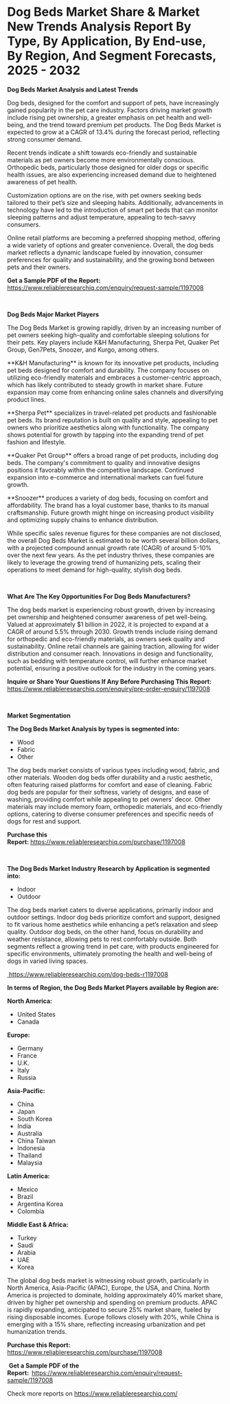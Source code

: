 <p><h1>Dog Beds Market Share & Market New Trends Analysis Report By Type, By Application, By End-use, By Region, And Segment Forecasts, 2025 - 2032</h1></p><p><strong>Dog Beds Market Analysis and Latest Trends</strong></p>
<p><p>Dog beds, designed for the comfort and support of pets, have increasingly gained popularity in the pet care industry. Factors driving market growth include rising pet ownership, a greater emphasis on pet health and well-being, and the trend toward premium pet products. The Dog Beds Market is expected to grow at a CAGR of 13.4% during the forecast period, reflecting strong consumer demand.</p><p>Recent trends indicate a shift towards eco-friendly and sustainable materials as pet owners become more environmentally conscious. Orthopedic beds, particularly those designed for older dogs or specific health issues, are also experiencing increased demand due to heightened awareness of pet health.</p><p>Customization options are on the rise, with pet owners seeking beds tailored to their pet’s size and sleeping habits. Additionally, advancements in technology have led to the introduction of smart pet beds that can monitor sleeping patterns and adjust temperature, appealing to tech-savvy consumers.</p><p>Online retail platforms are becoming a preferred shopping method, offering a wide variety of options and greater convenience. Overall, the dog beds market reflects a dynamic landscape fueled by innovation, consumer preferences for quality and sustainability, and the growing bond between pets and their owners.</p></p>
<p><strong>Get a Sample PDF of the Report:&nbsp;</strong> <a href="https://www.reliableresearchiq.com/enquiry/request-sample/1197008?utm_campaign=3055&utm_medium=2&utm_source=Github&utm_content=ia&utm_term=04042025&utm_id=dog-beds">https://www.reliableresearchiq.com/enquiry/request-sample/1197008</a></p>
<p>&nbsp;</p>
<p><strong>Dog Beds Major Market Players</strong></p>
<p><p>The Dog Beds Market is growing rapidly, driven by an increasing number of pet owners seeking high-quality and comfortable sleeping solutions for their pets. Key players include K&H Manufacturing, Sherpa Pet, Quaker Pet Group, Gen7Pets, Snoozer, and Kurgo, among others.</p><p>**K&H Manufacturing** is known for its innovative pet products, including pet beds designed for comfort and durability. The company focuses on utilizing eco-friendly materials and embraces a customer-centric approach, which has likely contributed to steady growth in market share. Future expansion may come from enhancing online sales channels and diversifying product lines.</p><p>**Sherpa Pet** specializes in travel-related pet products and fashionable pet beds. Its brand reputation is built on quality and style, appealing to pet owners who prioritize aesthetics along with functionality. The company shows potential for growth by tapping into the expanding trend of pet fashion and lifestyle.</p><p>**Quaker Pet Group** offers a broad range of pet products, including dog beds. The company's commitment to quality and innovative designs positions it favorably within the competitive landscape. Continued expansion into e-commerce and international markets can fuel future growth.</p><p>**Snoozer** produces a variety of dog beds, focusing on comfort and affordability. The brand has a loyal customer base, thanks to its manual craftsmanship. Future growth might hinge on increasing product visibility and optimizing supply chains to enhance distribution.</p><p>While specific sales revenue figures for these companies are not disclosed, the overall Dog Beds Market is estimated to be worth several billion dollars, with a projected compound annual growth rate (CAGR) of around 5-10% over the next few years. As the pet industry thrives, these companies are likely to leverage the growing trend of humanizing pets, scaling their operations to meet demand for high-quality, stylish dog beds.</p></p>
<p>&nbsp;</p>
<p><strong>What Are The Key Opportunities For Dog Beds Manufacturers?</strong></p>
<p><p>The dog beds market is experiencing robust growth, driven by increasing pet ownership and heightened consumer awareness of pet well-being. Valued at approximately $1 billion in 2022, it is projected to expand at a CAGR of around 5.5% through 2030. Growth trends include rising demand for orthopedic and eco-friendly materials, as owners seek quality and sustainability. Online retail channels are gaining traction, allowing for wider distribution and consumer reach. Innovations in design and functionality, such as bedding with temperature control, will further enhance market potential, ensuring a positive outlook for the industry in the coming years.</p></p>
<p><strong>Inquire or Share Your Questions If Any Before Purchasing This Report:</strong> <a href="https://www.reliableresearchiq.com/enquiry/pre-order-enquiry/1197008?utm_campaign=3055&utm_medium=2&utm_source=Github&utm_content=ia&utm_term=04042025&utm_id=dog-beds">https://www.reliableresearchiq.com/enquiry/pre-order-enquiry/1197008</a></p>
<p>&nbsp;</p>
<p><strong>Market Segmentation</strong></p>
<p><strong>The Dog Beds Market Analysis by types is segmented into:</strong></p>
<p><ul><li>Wood</li><li>Fabric</li><li>Other</li></ul></p>
<p><p>The dog beds market consists of various types including wood, fabric, and other materials. Wooden dog beds offer durability and a rustic aesthetic, often featuring raised platforms for comfort and ease of cleaning. Fabric dog beds are popular for their softness, variety of designs, and ease of washing, providing comfort while appealing to pet owners' decor. Other materials may include memory foam, orthopedic materials, and eco-friendly options, catering to diverse consumer preferences and specific needs of dogs for rest and support.</p></p>
<p><strong>Purchase this Report:&nbsp;</strong><a href="https://www.reliableresearchiq.com/purchase/1197008?utm_campaign=3055&utm_medium=2&utm_source=Github&utm_content=ia&utm_term=04042025&utm_id=dog-beds">https://www.reliableresearchiq.com/purchase/1197008</a></p>
<p>&nbsp;</p>
<p><strong>The Dog Beds Market Industry Research by Application is segmented into:</strong></p>
<p><ul><li>Indoor</li><li>Outdoor</li></ul></p>
<p><p>The dog beds market caters to diverse applications, primarily indoor and outdoor settings. Indoor dog beds prioritize comfort and support, designed to fit various home aesthetics while enhancing a pet’s relaxation and sleep quality. Outdoor dog beds, on the other hand, focus on durability and weather resistance, allowing pets to rest comfortably outside. Both segments reflect a growing trend in pet care, with products engineered for specific environments, ultimately promoting the health and well-being of dogs in varied living spaces.</p></p>
<p><a href="https://www.reliableresearchiq.com/dog-beds-r1197008?utm_campaign=3055&utm_medium=2&utm_source=Github&utm_content=ia&utm_term=04042025&utm_id=dog-beds">&nbsp;https://www.reliableresearchiq.com/dog-beds-r1197008</a></p>
<p><strong>In terms of Region, the Dog Beds Market Players available by Region are:</strong></p>
<p>
    <p> <strong> North America: </strong>
        <ul>
            <li>United States</li>
            <li>Canada</li>
        </ul>
        </p> 
    <p> <strong> Europe: </strong>
        <ul>
            <li>Germany</li>
            <li>France</li>
            <li>U.K.</li>
            <li>Italy</li>
            <li>Russia</li>
        </ul>
        </p> 
    <p> <strong> Asia-Pacific: </strong>
        <ul>
            <li>China</li>
            <li>Japan</li>
            <li>South Korea</li>
            <li>India</li>
            <li>Australia</li>
            <li>China Taiwan</li>
            <li>Indonesia</li>
            <li>Thailand</li>
            <li>Malaysia</li>
        </ul>
        </p> 
    <p> <strong> Latin America: </strong>
        <ul>
            <li>Mexico</li>
            <li>Brazil</li>
            <li>Argentina Korea</li>
            <li>Colombia</li>
        </ul>
        </p> 
    <p> <strong> Middle East & Africa: </strong>
        <ul>
            <li>Turkey</li>
            <li>Saudi</li>
            <li>Arabia</li>
            <li>UAE</li>
            <li>Korea</li>
        </ul>
    </p>
    </p>
<p><p>The global dog beds market is witnessing robust growth, particularly in North America, Asia-Pacific (APAC), Europe, the USA, and China. North America is projected to dominate, holding approximately 40% market share, driven by higher pet ownership and spending on premium products. APAC is rapidly expanding, anticipated to secure 25% market share, fueled by rising disposable incomes. Europe follows closely with 20%, while China is emerging with a 15% share, reflecting increasing urbanization and pet humanization trends.</p></p>
<p><strong>Purchase this Report: </strong><a href="https://www.reliableresearchiq.com/purchase/1197008?utm_campaign=3055&utm_medium=2&utm_source=Github&utm_content=ia&utm_term=04042025&utm_id=dog-beds">https://www.reliableresearchiq.com/purchase/1197008</a></p>
<p>&nbsp;<strong>Get a Sample PDF of the Report:&nbsp;&nbsp;</strong><a href="https://www.reliableresearchiq.com/enquiry/request-sample/1197008?utm_campaign=3055&utm_medium=2&utm_source=Github&utm_content=ia&utm_term=04042025&utm_id=dog-beds">https://www.reliableresearchiq.com/enquiry/request-sample/1197008</a></p>
<p><strong></strong></p>
<p>Check more reports on <a href="https://www.reliableresearchiq.com/?utm_campaign=3055&utm_medium=2&utm_source=Github&utm_content=ia&utm_term=04042025&utm_id=dog-beds">https://www.reliableresearchiq.com/</a></p>